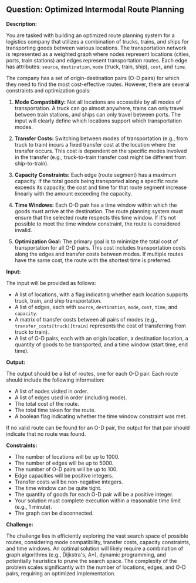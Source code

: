 ## Question: Optimized Intermodal Route Planning

**Description:**

You are tasked with building an optimized route planning system for a logistics company that utilizes a combination of trucks, trains, and ships for transporting goods between various locations. The transportation network is represented as a weighted graph where nodes represent locations (cities, ports, train stations) and edges represent transportation routes. Each edge has attributes: `source`, `destination`, `mode` (truck, train, ship), `cost`, and `time`.

The company has a set of origin-destination pairs (O-D pairs) for which they need to find the most cost-effective routes. However, there are several constraints and optimization goals:

1.  **Mode Compatibility:** Not all locations are accessible by all modes of transportation. A truck can go almost anywhere, trains can only travel between train stations, and ships can only travel between ports. The input will clearly define which locations support which transportation modes.

2.  **Transfer Costs:** Switching between modes of transportation (e.g., from truck to train) incurs a fixed transfer cost at the location where the transfer occurs. This cost is dependent on the specific modes involved in the transfer (e.g., truck-to-train transfer cost might be different from ship-to-train).

3.  **Capacity Constraints:** Each edge (route segment) has a maximum capacity. If the total goods being transported along a specific route exceeds its capacity, the cost and time for that route segment increase linearly with the amount exceeding the capacity.

4.  **Time Windows:** Each O-D pair has a time window within which the goods must arrive at the destination. The route planning system must ensure that the selected route respects this time window. If it's not possible to meet the time window constraint, the route is considered invalid.

5.  **Optimization Goal:** The primary goal is to minimize the total cost of transportation for all O-D pairs. This cost includes transportation costs along the edges and transfer costs between modes.  If multiple routes have the same cost, the route with the shortest time is preferred.

**Input:**

The input will be provided as follows:

*   A list of locations, with a flag indicating whether each location supports truck, train, and ship transportation.
*   A list of edges, each with `source`, `destination`, `mode`, `cost`, `time`, and `capacity`.
*   A matrix of transfer costs between all pairs of modes (e.g., `transfer_costs[truck][train]` represents the cost of transferring from truck to train).
*   A list of O-D pairs, each with an origin location, a destination location, a quantity of goods to be transported, and a time window (start time, end time).

**Output:**

The output should be a list of routes, one for each O-D pair. Each route should include the following information:

*   A list of nodes visited in order.
*   A list of edges used in order (including mode).
*   The total cost of the route.
*   The total time taken for the route.
*   A boolean flag indicating whether the time window constraint was met.

If no valid route can be found for an O-D pair, the output for that pair should indicate that no route was found.

**Constraints:**

*   The number of locations will be up to 1000.
*   The number of edges will be up to 5000.
*   The number of O-D pairs will be up to 100.
*   Edge capacities will be positive integers.
*   Transfer costs will be non-negative integers.
*   The time window can be quite tight.
*   The quantity of goods for each O-D pair will be a positive integer.
*   Your solution must complete execution within a reasonable time limit (e.g., 1 minute).
* The graph can be disconnected.

**Challenge:**

The challenge lies in efficiently exploring the vast search space of possible routes, considering mode compatibility, transfer costs, capacity constraints, and time windows.  An optimal solution will likely require a combination of graph algorithms (e.g., Dijkstra's, A\*), dynamic programming, and potentially heuristics to prune the search space. The complexity of the problem scales significantly with the number of locations, edges, and O-D pairs, requiring an optimized implementation.
